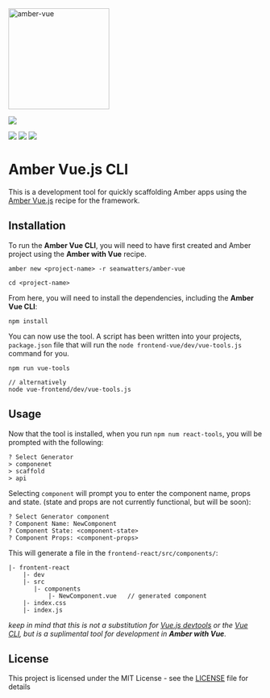 <img src="https://camo.githubusercontent.com/5b54cc5a749519515e15846ac911b094fa762ee5/687474703a2f2f7365616e776174746572732e696f2f696d616765732f616d6265722d7675652e706e67" alt="amber-vue" data-canonical-src="http://seanwatters.io/images/amber-vue.png" height="200">

<a href="https://opensource.org/licenses/MIT"><img src="https://img.shields.io/badge/Version-0.2.5-yellow.svg" ></a>

<a href="https://amberframework.org/"><img src="https://img.shields.io/badge/using-amber_framework-orange.svg" ></a>
<a href="https://github.com/seanwatters/amber-vue/"><img src="https://img.shields.io/badge/using-amber_vue-green.svg" ></a>
<a href="https://opensource.org/licenses/MIT"><img src="https://img.shields.io/badge/License-MIT-brightgreen.svg" ></a>

# Amber Vue.js CLI

This is a development tool for quickly scaffolding Amber apps using the [Amber Vue.js](https://github.com/seanwatters/amber-vue) recipe for the framework. 

## Installation

To run the **Amber Vue CLI**, you will need to have first created and Amber project using the **Amber with Vue** recipe.

```
amber new <project-name> -r seanwatters/amber-vue

cd <project-name>
```

From here, you will need to install the dependencies, including the **Amber Vue CLI**:

```
npm install
```

You can now use the tool. A script has been written into your projects, `package.json` file that will run the `node frontend-vue/dev/vue-tools.js` command for you.

```
npm run vue-tools

// alternatively
node vue-frontend/dev/vue-tools.js
```

## Usage

Now that the tool is installed, when you run `npm num react-tools`, you will be prompted with the following:

```
? Select Generator
> componenet
> scaffold
> api
```

Selecting `component` will prompt you to enter the component name, props and state. (state and props are not currently functional, but will be soon):

```
? Select Generator component
? Component Name: NewComponent
? Component State: <component-state>
? Component Props: <component-props>
```

This will generate a file in the `frontend-react/src/components/`:

```
|- frontent-react
    |- dev
    |- src
       |- components
           |- NewComponent.vue   // generated component
    |- index.css
    |- index.js
```

_keep in mind that this is not a substitution for [Vue.js devtools](https://github.com/vuejs/vue-devtools) or the [Vue CLI](https://cli.vuejs.org/), but is a suplimental tool for development in **Amber with Vue**._

## License

This project is licensed under the MIT License - see the [LICENSE](LICENSE) file for details
